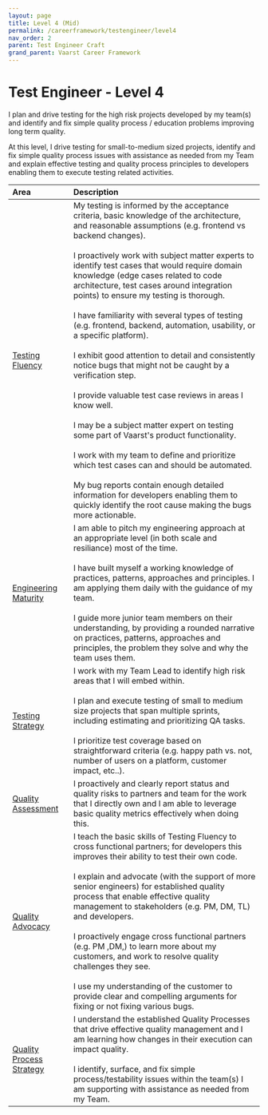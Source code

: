 ```yaml
---
layout: page
title: Level 4 (Mid)
permalink: /careerframework/testengineer/level4
nav_order: 2
parent: Test Engineer Craft
grand_parent: Vaarst Career Framework
---
```


# Test Engineer - Level 4

I plan and drive testing for the high risk projects developed by my team(s) and identify and fix simple quality process / education problems improving long term quality.

At this level, I drive testing for small-to-medium sized projects, identify and fix simple quality process issues with assistance as needed from my Team and  explain effective testing and quality process principles to developers enabling them to execute testing related activities.			


|Area          | Description       |
|:-------------|:------------------|
| [Testing Fluency](/careerframework/testengineer#testing-fluency) | My testing is informed by the acceptance criteria, basic knowledge of the architecture, and reasonable assumptions (e.g. frontend vs backend changes). <br><br> I proactively work with subject matter experts to identify test cases that would require domain knowledge (edge cases related to code architecture, test cases around integration points) to ensure my testing is thorough. <br><br> I have familiarity with several types of testing (e.g. frontend, backend, automation, usability, or a specific platform). <br><br> I exhibit good attention to detail and consistently notice bugs that might not be caught by a verification step. <br><br> I provide valuable test case reviews in areas I know well. <br><br> I may be a subject matter expert on testing some part of Vaarst's product functionality. <br><br> I work with my team to define and prioritize which test cases can and should be automated. <br><br> My bug reports contain enough detailed information for developers enabling them to quickly identify the root cause making the bugs more actionable. |
| [Engineering Maturity](/careerframework/testengineer#engineering-maturity)  | I am able to pitch my engineering approach at an appropriate level (in both scale and resiliance) most of the time. <br><br> I have built myself a working knowledge of practices, patterns, approaches and principles. I am applying them daily with the guidance of my team. <br><br> I guide more junior team members on their understanding, by providing a rounded narrative on practices, patterns, approaches and principles, the problem they solve and why the team uses them. |
| [Testing Strategy](/careerframework/testengineer#testing-strategy)  | I work with my Team Lead to identify high risk areas that I will embed within. <br><br> I plan and execute testing of small to medium size projects that span multiple sprints, including estimating and prioritizing QA tasks. <br><br> I prioritize test coverage based on straightforward criteria (e.g. happy path vs. not, number of users on a platform, customer impact, etc..). |
| [Quality Assessment](/careerframework/testengineer#quality-assessment)  | I proactively and clearly report status and quality risks to partners and team for the work that I directly own and I am able to leverage basic quality metrics effectively when doing this. |
| [Quality Advocacy](/careerframework/testengineer#quality-advocacy)  | I teach the basic skills of Testing Fluency to cross functional partners; for developers this improves their ability to test their own code. <br><br> I explain and advocate (with the support of more senior engineers) for established quality process that enable effective quality management to stakeholders (e.g. PM, DM, TL) and developers. <br><br> I proactively engage cross functional partners (e.g. PM ,DM,) to learn more about my customers, and work to resolve quality challenges they see. <br><br> I use my understanding of the customer to provide clear and compelling arguments for fixing or not fixing various bugs. |
| [Quality Process Strategy](/careerframework/testengineer#quality-process-strategy)  | I understand the established Quality Processes that drive effective quality management and I am learning how changes in their execution can impact quality. <br><br> I identify, surface, and fix simple process/testability issues within the team(s) I am supporting with assistance as needed from my Team. |
